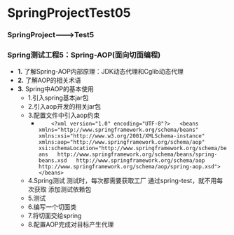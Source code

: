 # SpringProjectTest05  
### SpringProject--->Test5  
### Spring测试工程5：Spring-AOP(面向切面编程)  
* **1.** 了解Spring-AOP内部原理：JDK动态代理和Cglib动态代理   
* **2.** 了解AOP的相关术语  
* **3.** Spring中AOP的基本使用  
  * 1.引入spring基本jar包
  * 2.引入aop开发的相关jar包
  * 3.配置文件中引入aop约束  
  	* `		<?xml version="1.0" encoding="UTF-8"?>  
			<beans xmlns="http://www.springframework.org/schema/beans"  
		       xmlns:xsi="http://www.w3.org/2001/XMLSchema-instance"  
		       xmlns:aop="http://www.springframework.org/schema/aop"  
		       xsi:schemaLocation="http://www.springframework.org/schema/beans  
		        http://www.springframework.org/schema/beans/spring-beans.xsd  
		        http://www.springframework.org/schema/aop  
		        http://www.springframework.org/schema/aop/spring-aop.xsd">  
		</beans> `
  * 4.Spring测试
	测试时，每次都需要获取工厂
	通过spring-test，就不用每次获取
	添加测试依赖包  
  * 5.测试  
  * 6.编写一个切面类  
  * 7.将切面交给spring  
  * 8.配置AOP完成对目标产生代理  
	

	

	
